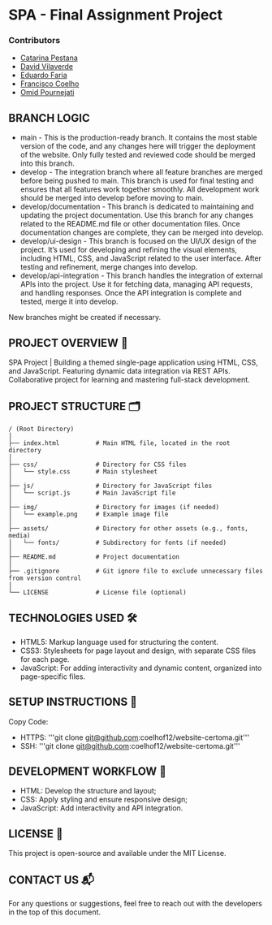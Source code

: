 # SPA - Final Assignment Project

### Contributors

- [Catarina Pestana](https://github.com/catp98)
- [David Vilaverde](https://github.com/dtrv95)
- [Eduardo Faria](https://github.com/DaDim93)
- [Francisco Coelho](https://github.com/coelhof12)
- [Omid Pournejati](https://github.com/theomidious)

## BRANCH LOGIC

- main - This is the production-ready branch. It contains the most stable version of the code, and any changes here will trigger the deployment of the website. Only fully tested and reviewed code should be merged into this branch.
- develop - The integration branch where all feature branches are merged before being pushed to main. This branch is used for final testing and ensures that all features work together smoothly. All development work should be merged into develop before moving to main.
- develop/documentation - This branch is dedicated to maintaining and updating the project documentation. Use this branch for any changes related to the README.md file or other documentation files. Once documentation changes are complete, they can be merged into develop.
- develop/ui-design - This branch is focused on the UI/UX design of the project. It’s used for developing and refining the visual elements, including HTML, CSS, and JavaScript related to the user interface. After testing and refinement, merge changes into develop.
- develop/api-integration - This branch handles the integration of external APIs into the project. Use it for fetching data, managing API requests, and handling responses. Once the API integration is complete and tested, merge it into develop.

New branches might be created if necessary.

## PROJECT OVERVIEW 🚀

SPA Project | Building a themed single-page application using HTML, CSS, and JavaScript. Featuring dynamic data integration via REST APIs. Collaborative project for learning and mastering full-stack development.

## PROJECT STRUCTURE 🗂️

```
/ (Root Directory)
│
├── index.html          # Main HTML file, located in the root directory
│
├── css/                # Directory for CSS files
│   └── style.css       # Main stylesheet
│
├── js/                 # Directory for JavaScript files
│   └── script.js       # Main JavaScript file
│
├── img/                # Directory for images (if needed)
│   └── example.png     # Example image file
│
├── assets/             # Directory for other assets (e.g., fonts, media)
│   └── fonts/          # Subdirectory for fonts (if needed)
│
├── README.md           # Project documentation
│
├── .gitignore          # Git ignore file to exclude unnecessary files from version control
│
└── LICENSE             # License file (optional)
```

## TECHNOLOGIES USED 🛠️

- HTML5: Markup language used for structuring the content.
- CSS3: Stylesheets for page layout and design, with separate CSS files for each page.
- JavaScript: For adding interactivity and dynamic content, organized into page-specific files.

## SETUP INSTRUCTIONS 📝

Copy Code:

- HTTPS: '''git clone git@github.com:coelhof12/website-certoma.git'''
- SSH: '''git clone git@github.com:coelhof12/website-certoma.git'''

## DEVELOPMENT WORKFLOW 🔄

- HTML: Develop the structure and layout;
- CSS: Apply styling and ensure responsive design;
- JavaScript: Add interactivity and API integration.

## LICENSE 📜

This project is open-source and available under the MIT License.

## CONTACT US 📬

For any questions or suggestions, feel free to reach out with the developers in the top of this document.
